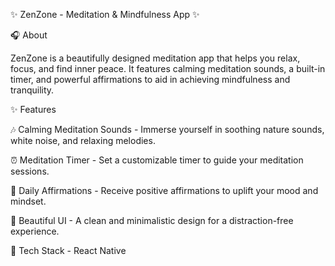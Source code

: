 ✨ ZenZone - Meditation & Mindfulness App ✨

🎧 About

ZenZone is a beautifully designed meditation app that helps you relax, focus, and find inner peace. It features calming meditation sounds, a built-in timer, and powerful affirmations to aid in achieving mindfulness and tranquility.

✨ Features

🎶 Calming Meditation Sounds - Immerse yourself in soothing nature sounds, white noise, and relaxing melodies.

⏰ Meditation Timer - Set a customizable timer to guide your meditation sessions.

💖 Daily Affirmations - Receive positive affirmations to uplift your mood and mindset.

🎨 Beautiful UI - A clean and minimalistic design for a distraction-free experience.

🔧 Tech Stack - React Native 
